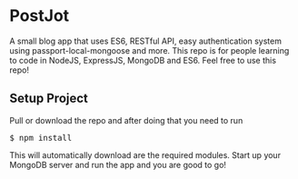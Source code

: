 # PostJot
A small blog app that uses ES6, RESTful API, easy authentication system using passport-local-mongoose and more. This repo is for people learning to code in NodeJS, ExpressJS, MongoDB and ES6. Feel free to use this repo!

<h2>Setup Project</h2>
Pull or download the repo and after doing that you need to run
<pre>$ npm install</pre>
This will automatically download are the required modules.
Start up your MongoDB server and run the app and you are good to go!
